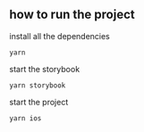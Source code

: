 ## how to run the project

install all the dependencies

```
yarn
```

start the storybook

```
yarn storybook
```

start the project

```
yarn ios
```
